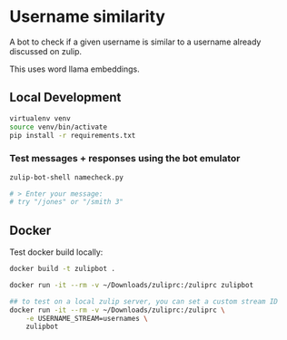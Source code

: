# Username similarity

A bot to check if a given username is similar to a username already discussed on zulip.

This uses word llama embeddings.

## Local Development

```bash
virtualenv venv
source venv/bin/activate
pip install -r requirements.txt
```

### Test messages + responses using the bot emulator

```bash
zulip-bot-shell namecheck.py

# > Enter your message:
# try "/jones" or "/smith 3"
```

## Docker

Test docker build locally:

```bash
docker build -t zulipbot .
```

```bash
docker run -it --rm -v ~/Downloads/zuliprc:/zuliprc zulipbot

## to test on a local zulip server, you can set a custom stream ID
docker run -it --rm -v ~/Downloads/zuliprc:/zuliprc \
    -e USERNAME_STREAM=usernames \
    zulipbot
```
